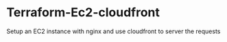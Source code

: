 # Terraform-Ec2-cloudfront
Setup an EC2 instance with nginx and use cloudfront to server the requests
